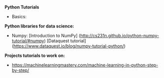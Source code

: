 **Python Tutorials**
  * Basics:
  
  
**Python libraries for data science:**
  * Numpy:
      [Introduction to NumPy] (http://cs231n.github.io/python-numpy-tutorial/#numpy)
      [Dataquest tutorial] (https://www.dataquest.io/blog/numpy-tutorial-python/)

**Projects tutorials to work on:**
  * https://machinelearningmastery.com/machine-learning-in-python-step-by-step/
